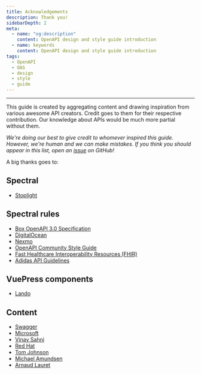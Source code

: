```yaml
---
title: Acknowledgements
description: Thank you!
sidebarDepth: 2
meta:
  - name: "og:description"
    content: OpenAPI design and style guide introduction
  - name: keywords
    content: OpenAPI design and style guide introduction
tags:
  - OpenAPI
  - OAS
  - design
  - style
  - guide
---
```


<ShortHeader/>

---

This guide is created by aggregating content and drawing inspiration from various awesome API creators.
Credit goes to them for their respective contribution.
Our knowledge about APIs would be much more partial without them.

*We're doing our best to give credit to whomever inspired this guide. However, we're human and we can make mistakes.
If you think you should appear in this list, open an [issue](https://github.com/ocular-d/openapi-guide/issues/new/choose) on GitHub!*

A big thanks goes to:

## Spectral

- [Stoplight](https://stoplight.io/)

## Spectral rules

- [Box OpenAPI 3.0 Specification](https://github.com/box/box-openapi)
- [DigitalOcean](https://github.com/digitalocean/openapi)
- [Nexmo](https://github.com/Nexmo/api-specification)
- [OpenAPI Community Style Guide](https://github.com/openapi-contrib/style-guides)
- [Fast Healthcare Interoperability Resources (FHIR)](http://hl7.org/fhir/http.html#general)
- [Adidas API Guidelines](https://adidas.gitbook.io/api-guidelines/)

## VuePress components

- [Lando](https://lando.dev/)

## Content

- [Swagger](https://swagger.io/)
- [Microsoft](https://docs.microsoft.com/en-us/azure/architecture/best-practices/api-design)
- [Vinay Sahni](https://www.vinaysahni.com/)
- [Red Hat](https://www.redhat.com/en/topics/api/what-is-api-design)
- [Tom Johnson](https://idratherbewriting.com/)
- [Michael Amundsen](https://www.linkedin.com/in/mamund/)
- [Arnaud Lauret](https://apihandyman.io/)


